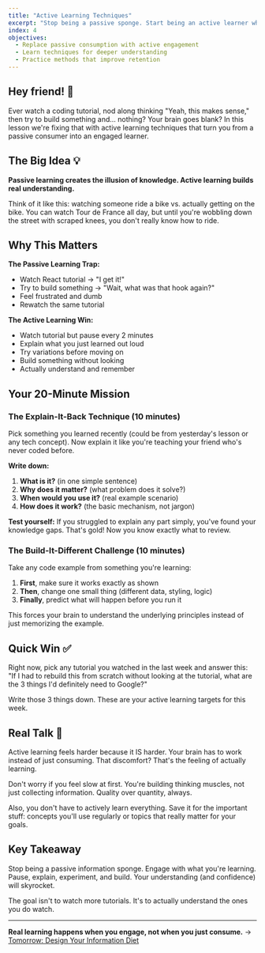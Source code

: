 ```yaml
---
title: "Active Learning Techniques"
excerpt: "Stop being a passive sponge. Start being an active learner who actually gets it."
index: 4
objectives:
  - Replace passive consumption with active engagement
  - Learn techniques for deeper understanding
  - Practice methods that improve retention
---
```


## Hey friend! 👋

Ever watch a coding tutorial, nod along thinking "Yeah, this makes sense," then
try to build something and... nothing? Your brain goes blank? In this lesson
we're fixing that with active learning techniques that turn you from a passive
consumer into an engaged learner.

## The Big Idea 💡

**Passive learning creates the illusion of knowledge. Active learning builds
real understanding.**

Think of it like this: watching someone ride a bike vs. actually getting on the
bike. You can watch Tour de France all day, but until you're wobbling down the
street with scraped knees, you don't really know how to ride.

## Why This Matters

**The Passive Learning Trap:**

- Watch React tutorial → "I get it!"
- Try to build something → "Wait, what was that hook again?"
- Feel frustrated and dumb
- Rewatch the same tutorial

**The Active Learning Win:**

- Watch tutorial but pause every 2 minutes
- Explain what you just learned out loud
- Try variations before moving on
- Build something without looking
- Actually understand and remember

## Your 20-Minute Mission

### The Explain-It-Back Technique (10 minutes)

Pick something you learned recently (could be from yesterday's lesson or any
tech concept). Now explain it like you're teaching your friend who's never coded
before.

**Write down:**

1. **What is it?** (in one simple sentence)
2. **Why does it matter?** (what problem does it solve?)
3. **When would you use it?** (real example scenario)
4. **How does it work?** (the basic mechanism, not jargon)

**Test yourself:** If you struggled to explain any part simply, you've found
your knowledge gaps. That's gold! Now you know exactly what to review.

### The Build-It-Different Challenge (10 minutes)

Take any code example from something you're learning:

1. **First**, make sure it works exactly as shown
2. **Then**, change one small thing (different data, styling, logic)
3. **Finally**, predict what will happen before you run it

This forces your brain to understand the underlying principles instead of just
memorizing the example.

## Quick Win ✅

Right now, pick any tutorial you watched in the last week and answer this: "If I
had to rebuild this from scratch without looking at the tutorial, what are the 3
things I'd definitely need to Google?"

Write those 3 things down. These are your active learning targets for this week.

## Real Talk 💬

Active learning feels harder because it IS harder. Your brain has to work
instead of just consuming. That discomfort? That's the feeling of actually
learning.

Don't worry if you feel slow at first. You're building thinking muscles, not
just collecting information. Quality over quantity, always.

Also, you don't have to actively learn everything. Save it for the important
stuff: concepts you'll use regularly or topics that really matter for your
goals.

## Key Takeaway

Stop being a passive information sponge. Engage with what you're learning.
Pause, explain, experiment, and build. Your understanding (and confidence) will
skyrocket.

The goal isn't to watch more tutorials. It's to actually understand the ones you
do watch.

---

**Real learning happens when you engage, not when you just consume.** →
[Tomorrow: Design Your Information Diet](./05-information-diet)
